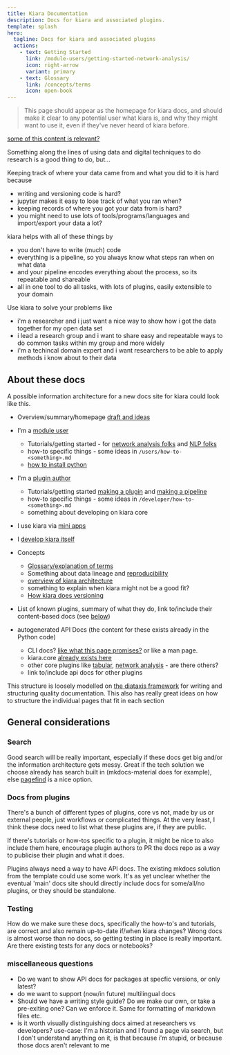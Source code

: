 ```yaml
---
title: Kiara Documentation
description: Docs for kiara and associated plugins.
template: splash
hero:
  tagline: Docs for kiara and associated plugins
  actions:
    - text: Getting Started
      link: /module-users/getting-started-network-analysis/
      icon: right-arrow
      variant: primary
    - text: Glossary
      link: /concepts/terms
      icon: open-book
---
```


> This page should appear as the homepage for kiara docs, and should make it clear to any potential user what kiara is, and why they might want to use it, even if they've never heard of kiara before.

[some of this content is relevant?](https://dharpa.org/kiara.documentation/latest/workshop/workshop/#hello-kiara)

Something along the lines of using data and digital techniques to do research is a good thing to do, but...

Keeping track of where your data came from and what you did to it is hard because

- writing and versioning code is hard?
- jupyter makes it easy to lose track of what you ran when?
- keeping records of where you got your data from is hard?
- you might need to use lots of tools/programs/languages and import/export your data a lot?

kiara helps with all of these things by

- you don't have to write (much) code
- everything is a pipeline, so you always know what steps ran when on what data
- and your pipeline encodes everything about the process, so its repeatable and shareable
- all in one tool to do all tasks, with lots of plugins, easily extensible to your domain

Use kiara to solve your problems like

- i'm a researcher and i just want a nice way to show how i got the data together for my open data set
- i lead a research group and i want to share easy and repeatable ways to do common tasks within my group and more widely
- i'm a techincal domain expert and i want researchers to be able to apply methods i know about to their data

## About these docs

A possible information architecture for a new docs site for kiara could look like this.

- Overview/summary/homepage [draft and ideas](./overview)

- I'm a [module user](./module-user/index)

  - Tutorials/getting started - for [network analysis folks](/users/getting-started-network-analysis) and [NLP folks](/users/getting-started-nlp)
  - how-to specific things - some ideas in `/users/how-to-<something>.md`
  - [how to install python](./users/how-to-install-python)

- I'm a [plugin author](./module-writers/index)

  - Tutorials/getting started [making a plugin](./developer/getting-started-making-plugin) and [making a pipeline](./developer/getting-started-making-pipeline)
  - how-to specific things - some ideas in `/developer/how-to-<something>.md`
  - something about developing on kiara core

- I use kiara via [mini apps](./mini-app-users/index)
- I [develop kiara itself](./core-devs/index)
- Concepts

  - [Glossary/explanation of terms](./concepts/glossary)
  - Something about data lineage and [reproducibility](./concepts/reproducible-research)
  - [overview of kiara architecture](./concepts/architecture)
  - something to explain when kiara might not be a good fit?
  - [How kiara does versioning](./concepts/versioning)

- List of known plugins, summary of what they do, link to/include their content-based docs (see [below](#docs-from-plugins))

- autogenerated API Docs (the content for these exists already in the Python code)
  - CLI docs? [like what this page promises?](https://dharpa.org/kiara.documentation/latest/usage/) or like a man page.
  - kiara.core [already exists here](https://dharpa.org/kiara/latest/reference/kiara/__init__/)
  - other core plugins like [tabular](https://dharpa.org/kiara_plugin.tabular/latest/reference/kiara_plugin/tabular/__init__/), [network analysis](https://dharpa.org/kiara_plugin.network_analysis/latest/reference/kiara_plugin/network_analysis/__init__/) - are there others?
  - link to/include api docs for other plugins

This structure is loosely modelled on [the diataxis framework](https://diataxis.fr/) for writing and structuring quality documentation. This also has really great ideas on how to structure the individual pages that fit in each section

## General considerations

### Search

Good search will be really important, especially if these docs get big and/or the information architecture gets messy. Great if the tech solution we choose already has search built in (mkdocs-material does for example), else [pagefind](https://pagefind.app/) is a nice option.

### Docs from plugins

There's a bunch of different types of plugins, core vs not, made by us or external people, just workflows or complicated things. At the very least, I think these docs need to list what these plugins are, if they are public.

If there's tutorials or how-tos specific to a plugin, it might be nice to also include them here, encourage plugin authors to PR the docs repo as a way to publicise their plugin and what it does.

Plugins always need a way to have API docs. The existing mkdocs solution from the template could use some work. It's as yet unclear whether the eventual 'main' docs site should directly include docs for some/all/no plugins, or they should be standalone.

### Testing

How do we make sure these docs, specifically the how-to's and tutorials, are correct and also remain up-to-date if/when kiara changes? Wrong docs is almost worse than no docs, so getting testing in place is really important. Are there existing tests for any docs or notebooks?

### miscellaneous questions

- Do we want to show API docs for packages at specfic versions, or only latest?
- do we want to support (now/in future) multilingual docs
- Should we have a writing style guide? Do we make our own, or take a pre-exiting one? Can we enforce it. Same for formatting of markdown files etc.
- is it worth visually distinguishing docs aimed at researchers vs developers? use-case: I'm a historian and I found a page via search, but I don't understand anything on it, is that because i'm stupid, or because those docs aren't relevant to me
